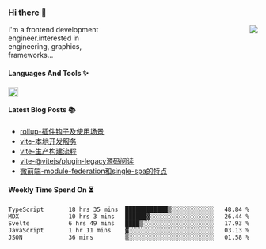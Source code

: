 <!--
**zhaohuanyuu/zhaohuanyuu** is a ✨ _special_ ✨ repository because its `README.md` (this file) appears on your GitHub profile.
-->

### Hi there 👋

<picture>
  <source media="(prefers-color-scheme: dark)" srcset="https://github-readme-stats.vercel.app/api?username=zhaohuanyuu&count_private=true&show_icons=true&theme=city_lights&hide_title=true">
  <img align="right" src="https://github-readme-stats.vercel.app/api?username=zhaohuanyuu&count_private=true&show_icons=true&hide_title=true">
</picture>

<p align="left" style="width:40%">I'm a frontend development engineer.interested in engineering, graphics, frameworks...</p>

#### Languages And Tools ✨

<img align="left" height="20" src="https://skillicons.dev/icons?i=js,ts,nodejs,rust,react,vue,svelte,gatsby,graphql,nestjs" />

</br>

#### Latest Blog Posts 📚
<!-- BLOG-POST-LIST:START -->
- [rollup-插件钩子及使用场景](https://auu.zone/post/rollup-plugin)
- [vite-本地开发服务](https://auu.zone/post/vite-server)
- [vite-生产构建流程](https://auu.zone/post/vite-build)
- [vite-@vitejs/plugin-legacy源码阅读](https://auu.zone/post/vite-legacy)
- [微前端-module-federation和single-spa的特点](https://auu.zone/post/micro-fe)
<!-- BLOG-POST-LIST:END -->

#### Weekly Time Spend On ⏳
<!--START_SECTION:waka-->

```text
TypeScript       18 hrs 35 mins  ████████████▒░░░░░░░░░░░░   48.84 %
MDX              10 hrs 3 mins   ██████▓░░░░░░░░░░░░░░░░░░   26.44 %
Svelte           6 hrs 49 mins   ████▒░░░░░░░░░░░░░░░░░░░░   17.93 %
JavaScript       1 hr 11 mins    ▓░░░░░░░░░░░░░░░░░░░░░░░░   03.13 %
JSON             36 mins         ▒░░░░░░░░░░░░░░░░░░░░░░░░   01.58 %
```

<!--END_SECTION:waka-->
